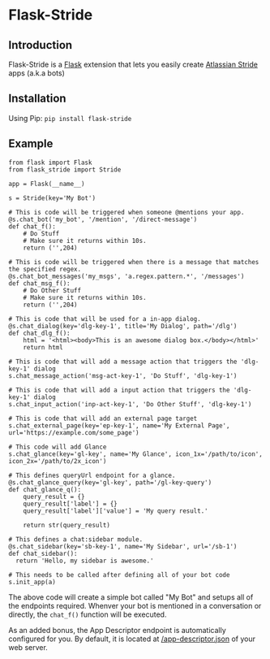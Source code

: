 # Flask-Stride

## Introduction
Flask-Stride is a [Flask](http://flask.pocoo.org/) extension that lets you easily create [Atlassian Stride](https://www.stride.com/) apps (a.k.a bots)

## Installation
Using Pip: `pip install flask-stride`

## Example

```
from flask import Flask
from flask_stride import Stride

app = Flask(__name__)

s = Stride(key='My Bot')

# This is code will be triggered when someone @mentions your app.
@s.chat_bot('my_bot', '/mention', '/direct-message')
def chat_f():
    # Do Stuff
    # Make sure it returns within 10s.
    return ('',204)

# This is code will be triggered when there is a message that matches the specified regex.
@s.chat_bot_messages('my_msgs', 'a.regex.pattern.*', '/messages')
def chat_msg_f():
    # Do Other Stuff
    # Make sure it returns within 10s.
    return ('',204)

# This is code that will be used for a in-app dialog.
@s.chat_dialog(key='dlg-key-1', title='My Dialog', path='/dlg')
def chat_dlg_f():
    html = '<html><body>This is an awesome dialog box.</body></html>'
    return html

# This is code that will add a message action that triggers the 'dlg-key-1' dialog
s.chat_message_action('msg-act-key-1', 'Do Stuff', 'dlg-key-1')

# This is code that will add a input action that triggers the 'dlg-key-1' dialog
s.chat_input_action('inp-act-key-1', 'Do Other Stuff', 'dlg-key-1')

# This is code that will add an external page target
s.chat_external_page(key='ep-key-1', name='My External Page', url='https://example.com/some_page')

# This code will add Glance
s.chat_glance(key='gl-key', name='My Glance', icon_1x='/path/to/icon', icon_2x='/path/to/2x_icon')

# This defines queryUrl endpoint for a glance.
@s.chat_glance_query(key='gl-key', path='/gl-key-query')
def chat_glance_q():
    query_result = {}
    query_result['label'] = {}
    query_result['label']['value'] = 'My query result.'

    return str(query_result)

# This defines a chat:sidebar module.
@s.chat_sidebar(key='sb-key-1', name='My Sidebar', url='/sb-1')
def chat_sidebar():
  return 'Hello, my sidebar is awesome.'

# This needs to be called after defining all of your bot code
s.init_app(a)
```
The above code will create a simple bot called "My Bot" and setups all of the endpoints required.
Whenver your bot is mentioned in a conversation or directly, the `chat_f()` function will be executed.

As an added bonus, the App Descriptor endpoint is automatically configured for you. By default, it is located at [/app-descriptor.json]() of your web server.
